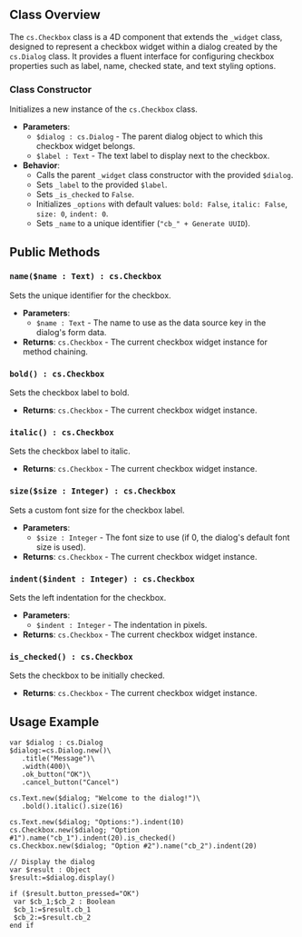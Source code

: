 ## Class Overview

The `cs.Checkbox` class is a 4D component that extends the `_widget` class, designed to represent a checkbox widget within a dialog created by the `cs.Dialog` class. It provides a fluent interface for configuring checkbox properties such as label, name, checked state, and text styling options.

### Class Constructor
Initializes a new instance of the `cs.Checkbox` class.
- **Parameters**:
  - `$dialog : cs.Dialog` - The parent dialog object to which this checkbox widget belongs.
  - `$label : Text` - The text label to display next to the checkbox.
- **Behavior**:
  - Calls the parent `_widget` class constructor with the provided `$dialog`.
  - Sets `_label` to the provided `$label`.
  - Sets `_is_checked` to `False`.
  - Initializes `_options` with default values: `bold: False`, `italic: False`, `size: 0`, `indent: 0`.
  - Sets `_name` to a unique identifier (`"cb_" + Generate UUID`).

## Public Methods

### `name($name : Text) : cs.Checkbox`
Sets the unique identifier for the checkbox.
- **Parameters**:
  - `$name : Text` - The name to use as the data source key in the dialog's form data.
- **Returns**: `cs.Checkbox` - The current checkbox widget instance for method chaining.

### `bold() : cs.Checkbox`
Sets the checkbox label to bold.
- **Returns**: `cs.Checkbox` - The current checkbox widget instance.

### `italic() : cs.Checkbox`
Sets the checkbox label to italic.
- **Returns**: `cs.Checkbox` - The current checkbox widget instance.

### `size($size : Integer) : cs.Checkbox`
Sets a custom font size for the checkbox label.
- **Parameters**:
  - `$size : Integer` - The font size to use (if 0, the dialog's default font size is used).
- **Returns**: `cs.Checkbox` - The current checkbox widget instance.

### `indent($indent : Integer) : cs.Checkbox`
Sets the left indentation for the checkbox.
- **Parameters**:
  - `$indent : Integer` - The indentation in pixels.
- **Returns**: `cs.Checkbox` - The current checkbox widget instance.

### `is_checked() : cs.Checkbox`
Sets the checkbox to be initially checked.
- **Returns**: `cs.Checkbox` - The current checkbox widget instance.

## Usage Example
```4d
var $dialog : cs.Dialog
$dialog:=cs.Dialog.new()\
   .title("Message")\
   .width(400)\
   .ok_button("OK")\
   .cancel_button("Cancel")

cs.Text.new($dialog; "Welcome to the dialog!")\
   .bold().italic().size(16)

cs.Text.new($dialog; "Options:").indent(10)
cs.Checkbox.new($dialog; "Option #1").name("cb_1").indent(20).is_checked()
cs.Checkbox.new($dialog; "Option #2").name("cb_2").indent(20)

// Display the dialog
var $result : Object
$result:=$dialog.display()

if ($result.button_pressed="OK")
 var $cb_1;$cb_2 : Boolean
 $cb_1:=$result.cb_1
 $cb_2:=$result.cb_2
end if
```
